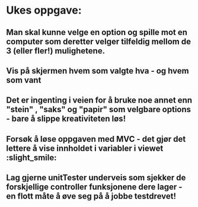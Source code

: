 # Ukes oppgave:

## Man skal kunne velge en option og spille mot en computer som deretter velger tilfeldig mellom de 3 (eller fler!) mulighetene.
## Vis på skjermen hvem som valgte hva - og hvem som vant

## Det er ingenting i veien for å bruke noe annet enn "stein" , "saks" og "papir" som velgbare options - bare å slippe kreativiteten løs!
## Forsøk å løse oppgaven med MVC - det gjør det lettere å vise innholdet i variabler i viewet :slight_smile:

## Lag gjerne unitTester underveis som sjekker de forskjellige controller funksjonene dere lager - en flott måte å øve seg på å jobbe testdrevet!

